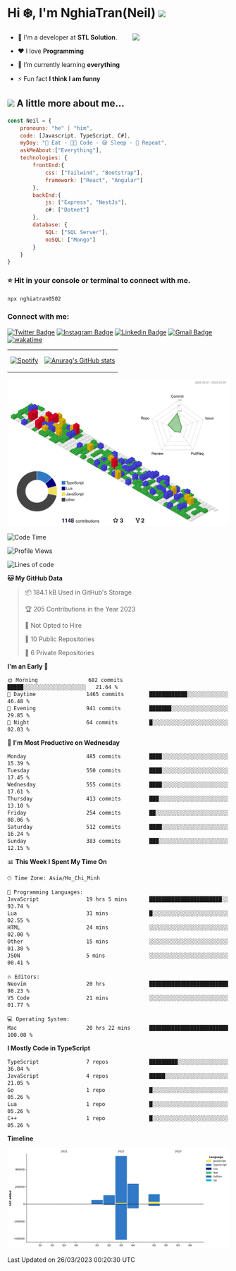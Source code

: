 <h1>Hi ❄️, I'm NghiaTran(Neil) <img src="https://media.giphy.com/media/mGcNjsfWAjY5AEZNw6/giphy.gif" width="50"></h1>

<img align="right" src="https://media.giphy.com/media/M9gbBd9nbDrOTu1Mqx/giphy.gif" width="220">

<!-- [![YouTube Badge](https://img.shields.io/badge/-@Dhruv%20Jain-c4302b?style=flat-square&labelColor=c4302b&logo=youtube&logoColor=white&link=https://www.youtube.com/channel/UCQXt2DMbgcjO5xpAd0cFS8A)](https://www.youtube.com/channel/UCQXt2DMbgcjO5xpAd0cFS8A)  -->


<!-- ## <img src="https://media.giphy.com/media/1GEATImIxEXVR79Dhk/giphy.gif" width="50"> I'm a Developer! -->

<!-- - 🔭 I’m currently working at **STL Solution** -->

- 💼 I'm a developer at **STL Solution**.

- ❤️ I love **Programming**

- 🌱 I’m currently learning **everything**

- ⚡ Fun fact **I think I am funny**

<!-- - 🧐 Portfolio Website, https://#.github.io -->

## <img src="https://media.giphy.com/media/VgCDAzcKvsR6OM0uWg/giphy.gif" width="50"> A little more about me...  

```javascript
const Neil = {
    pronouns: "he" | "him",
    code: [Javascript, TypeScript, C#],
    myDay: "🌭 Eat - 🧑‍💻 Code - 😪 Sleep - 🔁 Repeat",
    askMeAbout:["Everything"],
    technologies: {
        frontEnd:{
            css: ["Tailwind", "Bootstrap"],
            framework: ["React", "Angular"]
        },
        backEnd:{
            js: ["Express", "NestJs"],
            c#: ["Dotnet"]
        },
        database: {
            SQL: ["SQL Server"],
            noSQL: ["Mongo"]
        }
    }
}
```
### ⭐️ Hit in your console or terminal to connect with me.

``` bash
npx nghiatran0502
```

<h3 align="left">Connect with me:</h3>

[![Twitter Badge](https://img.shields.io/badge/-@Nghia-1ca0f1?style=flat-square&labelColor=1ca0f1&logo=twitter&logoColor=white&link=https://twitter.com/neil_maddev)](https://twitter.com/neil_maddev) [![Instagram Badge](https://img.shields.io/badge/-@sudo.nghia-F44747?style=flat-square&labelColor=F44747&logo=instagram&logoColor=white&link=https://instagram.com/sudo.nghia)](https://instagram.com/sudo.nghia) [![Linkedin Badge](https://img.shields.io/badge/-NghiaTran-blue?style=flat-square&logo=Linkedin&logoColor=white&link=https://www.linkedin.com/in/nghiatran0502/)](https://www.linkedin.com/in/nghiatran0502/)
[![Gmail Badge](https://img.shields.io/badge/-nd.madlife@gmail.com-c14438?style=flat-square&logo=Gmail&logoColor=white&link=mailto:nd.madlife@gmail.com)](mailto:nd.madlife@gmail.com) [![wakatime](https://wakatime.com/badge/user/98018afb-c649-4152-b3e1-18c27296e9f8.svg)](https://wakatime.com/@98018afb-c649-4152-b3e1-18c27296e9f8)

<table>
<tr>
    <td valign="center">
    
[![Spotify](https://readme-spo.vercel.app/api/spotify)](https://open.spotify.com/user/USER_NAME)
    </td>
    <td valign="center">
    [![Anurag's GitHub stats](https://github-readme-stats.vercel.app/api?username=nghiatran0502&count_private=true&show_icons=true&theme=onedark)](https://github.com/anuraghazra/github-readme-stats)
    </td>
  </tr>
</table>



<!-- [![NghiaTran's GitHub stats](https://github-readme-stats.vercel.app/api?username=NghiaTran0502&theme=dracula&show_icons=true&count_private=true)](https://github.com/NghiaTran0502) -->

<!-- [![NghiaTran's Language](https://github-readme-stats.vercel.app/api/top-langs?username=nghiatran0502&show_icons=true&locale=en&layout=compact&theme=dracula&count_private=true&hide=php)](https://github.com/NghiaTran0502) -->



![](./profile-3d-contrib/profile-gitblock.svg)



<!--START_SECTION:waka-->
![Code Time](http://img.shields.io/badge/Code%20Time-867%20hrs%2042%20mins-blue)

![Profile Views](http://img.shields.io/badge/Profile%20Views-1-blue)

![Lines of code](https://img.shields.io/badge/From%20Hello%20World%20I%27ve%20Written-1.0%20million%20lines%20of%20code-blue)

**🐱 My GitHub Data** 

> 📦 184.1 kB Used in GitHub's Storage 
 > 
> 🏆 205 Contributions in the Year 2023
 > 
> 🚫 Not Opted to Hire
 > 
> 📜 10 Public Repositories 
 > 
> 🔑 6 Private Repositories 
 > 
**I'm an Early 🐤** 

```text
🌞 Morning                682 commits         █████░░░░░░░░░░░░░░░░░░░░   21.64 % 
🌆 Daytime                1465 commits        ████████████░░░░░░░░░░░░░   46.48 % 
🌃 Evening                941 commits         ███████░░░░░░░░░░░░░░░░░░   29.85 % 
🌙 Night                  64 commits          █░░░░░░░░░░░░░░░░░░░░░░░░   02.03 % 
```
📅 **I'm Most Productive on Wednesday** 

```text
Monday                   485 commits         ████░░░░░░░░░░░░░░░░░░░░░   15.39 % 
Tuesday                  550 commits         ████░░░░░░░░░░░░░░░░░░░░░   17.45 % 
Wednesday                555 commits         ████░░░░░░░░░░░░░░░░░░░░░   17.61 % 
Thursday                 413 commits         ███░░░░░░░░░░░░░░░░░░░░░░   13.10 % 
Friday                   254 commits         ██░░░░░░░░░░░░░░░░░░░░░░░   08.06 % 
Saturday                 512 commits         ████░░░░░░░░░░░░░░░░░░░░░   16.24 % 
Sunday                   383 commits         ███░░░░░░░░░░░░░░░░░░░░░░   12.15 % 
```


📊 **This Week I Spent My Time On** 

```text
🕑︎ Time Zone: Asia/Ho_Chi_Minh

💬 Programming Languages: 
JavaScript               19 hrs 5 mins       ███████████████████████░░   93.74 % 
Lua                      31 mins             █░░░░░░░░░░░░░░░░░░░░░░░░   02.55 % 
HTML                     24 mins             ░░░░░░░░░░░░░░░░░░░░░░░░░   02.00 % 
Other                    15 mins             ░░░░░░░░░░░░░░░░░░░░░░░░░   01.30 % 
JSON                     5 mins              ░░░░░░░░░░░░░░░░░░░░░░░░░   00.41 % 

🔥 Editors: 
Neovim                   20 hrs              █████████████████████████   98.23 % 
VS Code                  21 mins             ░░░░░░░░░░░░░░░░░░░░░░░░░   01.77 % 

💻 Operating System: 
Mac                      20 hrs 22 mins      █████████████████████████   100.00 % 
```

**I Mostly Code in TypeScript** 

```text
TypeScript               7 repos             █████████░░░░░░░░░░░░░░░░   36.84 % 
JavaScript               4 repos             █████░░░░░░░░░░░░░░░░░░░░   21.05 % 
Go                       1 repo              █░░░░░░░░░░░░░░░░░░░░░░░░   05.26 % 
Lua                      1 repo              █░░░░░░░░░░░░░░░░░░░░░░░░   05.26 % 
C++                      1 repo              █░░░░░░░░░░░░░░░░░░░░░░░░   05.26 % 
```



**Timeline**

![Lines of Code chart](https://raw.githubusercontent.com/NghiaTran0502/NghiaTran0502/main/assets/bar_graph.png)


 Last Updated on 26/03/2023 00:20:30 UTC
<!--END_SECTION:waka-->
